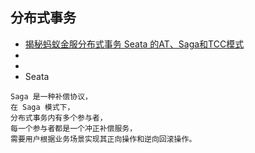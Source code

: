 ## 分布式事务
- [揭秘蚂蚁金服分布式事务 Seata 的AT、Saga和TCC模式](https://mp.weixin.qq.com/s?__biz=MzIxMzEzMjM5NQ==&mid=2651033686&idx=2&sn=85d01f2415e9eace043c46dfe62992e7)
- []()
- []()
- Seata
```
Saga 是一种补偿协议，
在 Saga 模式下，
分布式事务内有多个参与者，
每一个参与者都是一个冲正补偿服务，
需要用户根据业务场景实现其正向操作和逆向回滚操作。
```